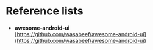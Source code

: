 Reference lists
======================
* **awesome-android-ui** <br>
[https://github.com/wasabeef/awesome-android-ui](https://github.com/wasabeef/awesome-android-ui)
